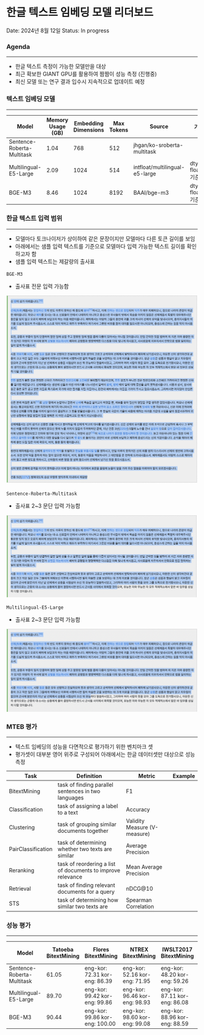 # 한글 텍스트 임베딩 모델 리더보드

Date: 2024년 8월 12일
Status: In progress

### Agenda

---

- 한글 텍스트 측정이 가능한 모델만을 대상
- 최근 확보한 GIANT GPU를 활용하여 짬짬이 성능 측정 (진행중)
- 최신 모델 또는 연구 결과 입수시 지속적으로 업데이트 예정

### 텍스트 임베딩 모델

---

| Model | Memory Usage (GB) | Embedding Dimensions | Max Tokens | Source | 기타 |
| --- | --- | --- | --- | --- | --- |
| Sentence-Roberta-Multitask  | 1.04 | 768 | 512 | jhgan/ko-sroberta-multitask |  |
| Multilingual-E5-Large  | 2.09  | 1024 | 514 | intfloat/multilingual-e5-large | dtype: float16 기준 |
| BGE-M3 | 8.46 | 1024 | 8192 | BAAI/bge-m3 | dtype: float16 기준 |

### 한글 텍스트 입력 범위

---

- 모델마다 토크나이저가 상이하여 같은 문장이지만 모델마다 다른 토큰 길이를 보임
- 아래에서는 샘플 입력 텍스트를 기준으로 모델마다 입력 가능한 텍스트 길이를 확인하고자 함
- 샘플 입력 텍스트는 제갈량의 출사표

`BGE-M3`

- 출사표 전문 입력 가능함

![plot_1.png](output/plot_1.png)

`Sentence-Roberta-Multitask`

- 출사표 2~3 문단 입력 가능함

![plot_2.png](output/plot_2.png)

`Multilingual-E5-Large`

- 출사표 2~3 문단 입력 가능함

![plot_3.png](output/plot_3.png)

### MTEB 평가

---

- 텍스트 임베딩의 성능을 다면적으로 평가하기 위한 벤치마크 셋
- 평가셋이 대부분 영어 위주로 구성되어 아래에서는 한글 데이터셋만 대상으로 성능 측정

| Task | Definition | Metric | Example |
| --- | --- | --- | --- |
| BitextMining | task of finding parallel sentences in two languages | F1 |  |
| Classification | task of assigning a label to a text | Accuracy |  |
| Clustering | task of grouping similar documents together | Validity Measure (V-measure) |  |
| PairClassification | task of determining whether two texts are similar | Average Precision |  |
| Reranking | task of reordering a list of documents to improve relevance | Mean Average Precision |  |
| Retrieval | task of finding relevant documents for a query | nDCG@10 |  |
| STS | task of determining how similar two texts are | Spearman Correlation |  |

### 성능 평가

---

| Model | Tatoeba BitextMining | Flores BitextMining | NTREX BitextMining | IWSLT2017 BitextMining | MassiveIntent Classification | MassiveScenario Classification | Klue-TC Classification | SIB200 Classification | MultilingualSentiment Classification | KorHateSpeechMLMultiLabel Classification | KorSarcasm Classification  | SIB200ClusteringS2S Clustering | Klue-NLI PairClassification | PawsX PairClassification | MIRACL Reranking | Ko StrategyQA Retrieval | XPQA Retrieval | PublicHealthQA Retrieval | MIRACL Retrieval | Belebele Retrieval | STS17 STS  | KorSTS STS | Klue-STS STS  |
| --- | --- | --- | --- | --- | --- | --- | --- | --- | --- | --- | --- | --- | --- | --- | --- | --- | --- | --- | --- | --- | --- | --- | --- |
| Sentence-Roberta-Multitask | 61.05 | eng-kor: 72.31 kor-eng: 86.39 | eng-kor: 52.16 kor-eng: 71.95 | eng-kor: 48.20 kor-eng: 59.26 | 64.80 | 70.12 | 52.10 | 69.75 | 73.82 | 8.93 | 57.11 | 36.41 | 78.38 | 52.89 | 48.33 | 65.10 | 27.96 | 69.21 | 36.69 | 81.63 | 86.46 | 85.58 | 84.13 |
| Multilingual-E5-Large | 89.70 | eng-kor: 99.42 kor-eng: 99.86 | eng-kor: 96.46 kor-eng: 98.93 | eng-kor: 87.11 kor-eng: 86.08 | 63.74 | 70.66 | 59.68 | 74.60 | 72.57 | 9.18 | 56.26 | 39.02 | 63.42 | 51.68 | 54.87 | 79.82 | 36.99 | 82.88 | 65.56 | 94.18 | 81.04 | 79.24 | 81.59 |
| BGE-M3 | 90.44 | eng-kor: 99.86 kor-eng: 100.00 | eng-kor: 98.60 kor-eng: 99.08 | eng-kor: 88.96 kor-eng: 88.59 | 66.53 | 72.90 | 54.67 | 71.91 | 78.16 | 10.92 | 56.79 | 38.04 | 70.05 | 52.34 | 59.98 | 79.40 | 36.15 | 80.41 | 70.14 | 93.18 | 81.42 | 80.26 | 87.70 |
